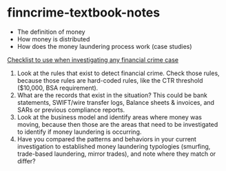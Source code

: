 # finncrime-textbook-notes

* The definition of money
* How money is distributed
* How does the money laundering process work (case studies)

<ins> Checklist to use when investigating any financial crime case </ins>

1. Look at the rules that exist to detect financial crime. Check those rules, because those rules are hard-coded rules, like the CTR threshold ($10,000, BSA requirement).
2. What are the records that exist in the situation? This could be bank statements, SWIFT/wire transfer logs, Balance sheets & invoices, and SARs or previous compliance reports.
3. Look at the business model and identify areas where money was moving, because then those are the areas that need to be investigated to identify if money laundering is occurring.
4. Have you compared the patterns and behaviors in your current investigation to established money laundering typologies (smurfing, trade-based laundering, mirror trades), and note where they match or differ?
